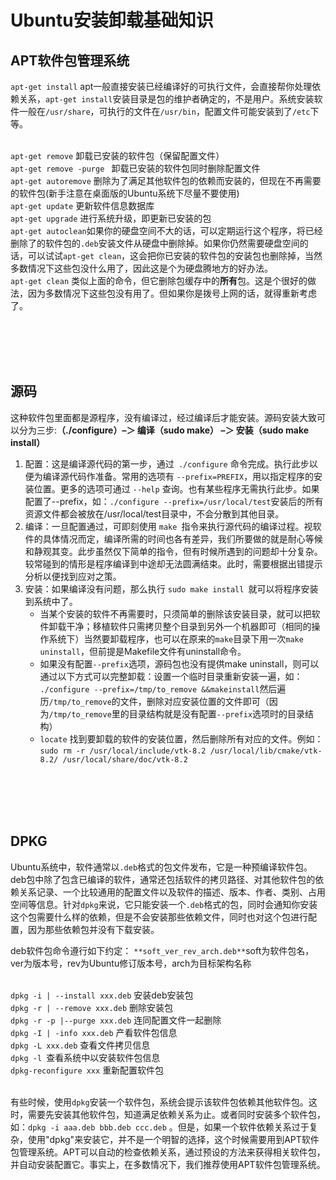 # Ubuntu安装卸载基础知识




## APT软件包管理系统
`apt-get install` apt一般直接安装已经编译好的可执行文件，会直接帮你处理依赖关系，`apt-get install`安装目录是包的维护者确定的，不是用户。系统安装软件一般在`/usr/share`，可执行的文件在`/usr/bin`，配置文件可能安装到了`/etc`下等。

<br />`apt-get remove` 卸载已安装的软件包（保留配置文件）
<br />`apt-get remove -purge ` 卸载已安装的软件包同时删除配置文件
<br />`apt-get autoremove` 删除为了满足其他软件包的依赖而安装的，但现在不再需要的软件包(新手注意在桌面版的Ubuntu系统下尽量不要使用)
<br />`apt-get update` 更新软件信息数据库
<br />`apt-get upgrade` 进行系统升级，即更新已安装的包
<br />`apt-get autoclean`如果你的硬盘空间不大的话，可以定期运行这个程序，将已经删除了的软件包的`.deb`安装文件从硬盘中删除掉。如果你仍然需要硬盘空间的话，可以试试`apt-get clean`，这会把你已安装的软件包的安装包也删除掉，当然多数情况下这些包没什么用了，因此这是个为硬盘腾地方的好办法。
<br />`apt-get clean` 类似上面的命令，但它删除包缓存中的**所有**包。这是个很好的做法，因为多数情况下这些包没有用了。但如果你是拨号上网的话，就得重新考虑了。



<br />
<br />
<br />
<br />


## 源码
这种软件包里面都是源程序，没有编译过，经过编译后才能安装。源码安装大致可以分为三步:**（./configure）–＞ 编译（sudo make） –＞ 安装（sudo make install）**

1. 配置：这是编译源代码的第一步，通过` ./configure` 命令完成。执行此步以便为编译源代码作准备。常用的选项有 `--prefix=PREFIX`，用以指定程序的安装位置。更多的选项可通过 `--help` 查询。也有某些程序无需执行此步。如果配置了--prefix，如：`./configure --prefix=/usr/local/test`安装后的所有资源文件都会被放在/usr/local/test目录中，不会分散到其他目录。
1. 编译：一旦配置通过，可即刻使用 `make `指令来执行源代码的编译过程。视软件的具体情况而定，编译所需的时间也各有差异，我们所要做的就是耐心等候和静观其变。此步虽然仅下简单的指令，但有时候所遇到的问题却十分复杂。较常碰到的情形是程序编译到中途却无法圆满结束。此时，需要根据出错提示分析以便找到应对之策。
1. 安装：如果编译没有问题，那么执行 `sudo make install `就可以将程序安装到系统中了。
	- 当某个安装的软件不再需要时，只须简单的删除该安装目录，就可以把软件卸载干净；移植软件只需拷贝整个目录到另外一个机器即可（相同的操作系统下）当然要卸载程序，也可以在原来的`make`目录下用一次`make uninstall`，但前提是Makefile文件有uninstall命令。
	- 如果没有配置`--prefix`选项，源码包也没有提供make uninstall，则可以通过以下方式可以完整卸载：设置一个临时目录重新安装一遍，如：` ./configure --prefix=/tmp/to_remove &&makeinstall`然后遍历`/tmp/to_remove`的文件，删除对应安装位置的文件即可（因为`/tmp/to_remove`里的目录结构就是没有配置`--prefix`选项时的目录结构）
	- `locate` 找到要卸载的软件的安装位置，然后删除所有对应的文件。例如： `sudo rm -r /usr/local/include/vtk-8.2 /usr/local/lib/cmake/vtk-8.2/ /usr/local/share/doc/vtk-8.2`

<br />
<br />
<br />
<br />

## DPKG
 Ubuntu系统中，软件通常以`.deb`格式的包文件发布，它是一种预编译软件包。deb包中除了包含已编译的软件，通常还包括软件的拷贝路径、对其他软件包的依赖关系记录、一个比较通用的配置文件以及软件的描述、版本、作者、类别、占用空间等信息。针对`dpkg`来说，它只能安装一个`.deb`格式的包，同时会通知你安装这个包需要什么样的依赖，但是不会安装那些依赖文件，同时也对这个包进行配置，因为那些依赖包并没有下载安装。

deb软件包命令遵行如下约定： `**soft_ver_rev_arch.deb**`soft为软件包名，ver为版本号，rev为Ubuntu修订版本号，arch为目标架构名称

<br /> `dpkg -i | --install xxx.deb` 安装deb安装包
<br /> `dpkg -r | --remove xxx.deb` 删除安装包
<br />`dpkg -r -p |--purge xxx.deb` 连同配置文件一起删除
<br />`dpkg -I | -info xxx.deb` 产看软件包信息
<br />`dpkg -L xxx.deb` 查看文件拷贝信息
<br />`dpkg -l `查看系统中以安装软件包信息
<br />`dpkg-reconfigure xxx` 重新配置软件包

<br />有些时候，使用`dpkg`安装一个软件包，系统会提示该软件包依赖其他软件包。这时，需要先安装其他软件包，知道满足依赖关系为止。或者同时安装多个软件包，如：`dpkg -i aaa.deb bbb.deb ccc.deb` 。但是，如果一个软件依赖关系过于复杂，使用"dpkg"来安装它，并不是一个明智的选择，这个时候需要用到APT软件包管理系统。APT可以自动的检查依赖关系，通过预设的方法来获得相关软件包，并自动安装配置它。事实上，在多数情况下，我们推荐使用APT软件包管理系统。

